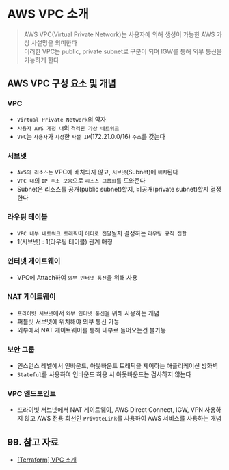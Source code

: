 # AWS VPC 소개

> AWS VPC(Virtual Private Network)는 사용자에 의해 생성이 가능한 AWS 가상 사설망을 의미한다  
> 이러한 VPC는 public, private subnet로 구분이 되며 IGW를 통해 외부 통신을 가능하게 한다

## AWS VPC 구성 요소 및 개념

### VPC

- `Virtual Private Network`의 약자
- `사용자 AWS 계정 내`의 `격리된 가상 네트워크`
- `VPC`는 `사용자`가 `지정`한 `사설 IP`(172.21.0.0/16) `주소`를 갖는다

### 서브넷

- `AWS의 리소스는` VPC에 배치되지 않고, `서브넷`(Subnet)에 `배치`된다
- `VPC 내`의 `IP 주소 모음`으로 `리소스 그룹화`를 도와준다
- Subnet은 리소스를 공개(public subnet)할지, 비공개(private subnet)할지 결정한다

### 라우팅 테이블

- `VPC 내부 네트워크 트래픽`이 `어디로 전달`될지 결정하는 `라우팅 규칙 집합`
- 1(서브넷) : 1(라우팅 테이블) 관계 매칭

### 인터넷 게이트웨이

- VPC에 Attach하여 `외부 인터넷 통신`을 위해 사용

### NAT 게이트웨이

- `프라이빗 서브넷`에서 `외부 인터넷 통신`을 위해 사용하는 개념
- 퍼블릿 서브넷에 위치해야 외부 통신 가능
- 외부에서 NAT 게이트웨이를 통해 내부로 들어오는건 불가능

### 보안 그룹

- 인스턴스 레벨에서 인바운드, 아웃바운드 트래픽을 제어하는 애플리케이션 방화벽
- `Stateful`를 사용하여 인바운드 허용 시 아웃바운드는 검사하지 않는다

### VPC 엔드포인트

- 프라이빗 서브넷에서 NAT 게이트웨이, AWS Direct Connect, IGW, VPN 사용하지 않고 AWS 전용 회선인 `PrivateLink`를 사용하여 AWS 서비스를 사용하는 개념

## 99. 참고 자료

- [[Terraform] VPC 소개](https://terraform101.inflearn.devopsart.dev/cont/vpc-intro/)